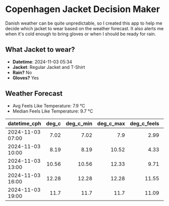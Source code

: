 
# Copenhagen Jacket Decision Maker

Danish weather can be quite unpredictable, so I created this app to help me decide which jacket to wear based on the weather forecast. 
It also alerts me when it's cold enough to bring gloves or when I should be ready for rain.

## What Jacket to wear?

- **Datetime**: 2024-11-03 05:34
- **Jacket**: Regular Jacket and T-Shirt
- **Rain?** No
- **Gloves?** Yes

## Weather Forecast
- Avg Feels Like Temperature: 7.9 °C
- Median Feels Like Temperature: 9.7 °C

| datetime_cph     |   deg_c |   deg_c_min |   deg_c_max |   deg_c_feels | weather   | wind   | rain   |
|:-----------------|--------:|------------:|------------:|--------------:|:----------|:-------|:-------|
| 2024-11-03 07:00 |    7.02 |        7.02 |        7.9  |          2.99 | Clouds    | High   | None   |
| 2024-11-03 10:00 |    8.19 |        8.19 |       10.52 |          4.33 | Clouds    | High   | None   |
| 2024-11-03 13:00 |   10.56 |       10.56 |       12.33 |          9.71 | Clouds    | High   | None   |
| 2024-11-03 16:00 |   12.28 |       12.28 |       12.28 |         11.55 | Clouds    | High   | None   |
| 2024-11-03 19:00 |   11.7  |       11.7  |       11.7  |         11.09 | Clouds    | High   | None   |
        